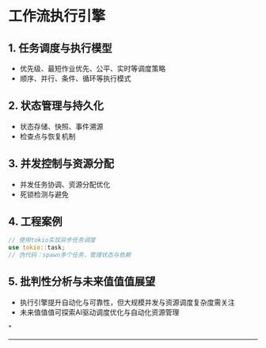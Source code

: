 ﻿# 工作流执行引擎

## 1. 任务调度与执行模型

- 优先级、最短作业优先、公平、实时等调度策略
- 顺序、并行、条件、循环等执行模式

## 2. 状态管理与持久化

- 状态存储、快照、事件溯源
- 检查点与恢复机制

## 3. 并发控制与资源分配

- 并发任务协调、资源分配优化
- 死锁检测与避免

## 4. 工程案例

```rust
// 使用tokio实现异步任务调度
use tokio::task;
// 伪代码：spawn多个任务，管理状态与依赖
```

## 5. 批判性分析与未来值值值展望

- 执行引擎提升自动化与可靠性，但大规模并发与资源调度复杂度需关注
- 未来值值值可探索AI驱动调度优化与自动化资源管理

"

---
